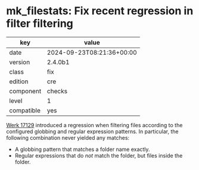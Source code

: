 [//]: # (werk v2)
# mk_filestats: Fix recent regression in filter filtering

key        | value
---------- | ---
date       | 2024-09-23T08:21:36+00:00
version    | 2.4.0b1
class      | fix
edition    | cre
component  | checks
level      | 1
compatible | yes

[Werk 17129](https://checkmk.com/werk/17129) introduced a regression when filtering files according
to the configured globbing and regular expression patterns. In particular, the following combination
never yielded any matches:

* A globbing pattern that matches a folder name exactly.
* Regular expressions that do _not_ match the folder, but files inside the folder.
